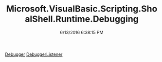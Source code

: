 ﻿---
title: Microsoft.VisualBasic.Scripting.ShoalShell.Runtime.Debugging
date: 6/13/2016 6:38:15 PM
---

[Debugger](T-Microsoft.VisualBasic.Scripting.ShoalShell.Runtime.Debugging.Debugger.html)
[DebuggerListener](T-Microsoft.VisualBasic.Scripting.ShoalShell.Runtime.Debugging.DebuggerListener.html)

